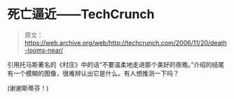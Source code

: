 # 死亡逼近——TechCrunch

> 原文：<https://web.archive.org/web/http://techcrunch.com/2006/11/20/death-looms-near/>

引用托马斯著名的《村庄》中的话“不要温柔地走进那个美好的夜晚。”介绍的结尾有一个模糊的图像，很难辨认出它是什么。有人想推测一下吗？

(谢谢斯蒂芬！)